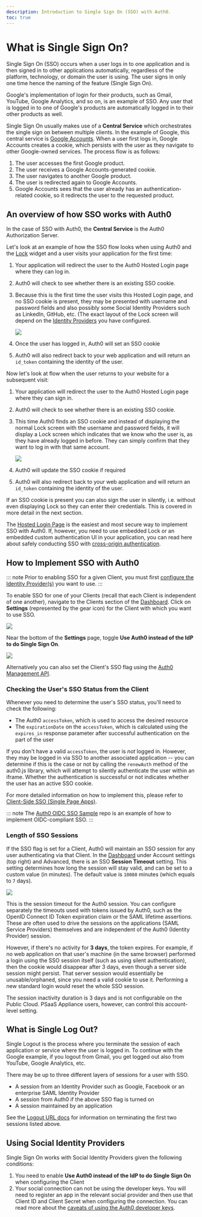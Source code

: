 ```yaml
---
description: Introduction to Single Sign On (SSO) with Auth0.
toc: true
---
```

# What is Single Sign On?

Single Sign On (SSO) occurs when a user logs in to one application and is then signed in to other applications automatically, regardless of the platform, technology, or domain the user is using. The user signs in only one time hence the naming of the feature (Single Sign On).

Google's implementation of login for their products, such as Gmail, YouTube, Google Analytics, and so on, is an example of SSO. Any user that is logged in to one of Google's products are automatically logged in to their other products as well.

Single Sign On usually makes use of a **Central Service** which orchestrates the single sign on between multiple clients. In the example of Google, this central service is [Google Accounts](https://accounts.google.com). When a user first logs in, Google Accounts creates a cookie, which persists with the user as they navigate to other Google-owned services. The process flow is as follows:

1. The user accesses the first Google product.
1. The user receives a Google Accounts-generated cookie.
1. The user navigates to another Google product.
1. The user is redirected again to Google Accounts.
1. Google Accounts sees that the user already has an authentication-related cookie, so it redirects the user to the requested product.

## An overview of how SSO works with Auth0

In the case of SSO with Auth0, the **Central Service** is the Auth0 Authorization Server.

Let's look at an example of how the SSO flow looks when using Auth0 and the [Lock](/libraries/lock) widget and a user visits your application for the first time:

1. Your application will redirect the user to the Auth0 Hosted Login page where they can log in.
1. Auth0 will check to see whether there is an existing SSO cookie.
1. Because this is the first time the user visits this Hosted Login page, and no SSO cookie is present, they may be presented with username and password fields and also possibly some Social Identity Providers such as LinkedIn, GitHub, etc. (The exact layout of the Lock screen will depend on the [Identity Providers](/identityproviders) you have configured.

    ![](/media/articles/sso/single-sign-on/lock-no-sso-cookie.png)

1. Once the user has logged in, Auth0 will set an SSO cookie
1. Auth0 will also redirect back to your web application and will return an `id_token` containing the identity of the user.

Now let's look at flow when the user returns to your website for a subsequent visit:

1. Your application will redirect the user to the Auth0 Hosted Login page where they can sign in.
1. Auth0 will check to see whether there is an existing SSO cookie.
1. This time Auth0 finds an SSO cookie and instead of displaying the normal Lock screen with the username and password fields, it will display a Lock screen which indicates that we know who the user is, as they have already logged in before. They can simply confirm that they want to log in with that same account.

    ![](/media/articles/sso/single-sign-on/lock-sso-cookie.png)

1. Auth0 will update the SSO cookie if required
1. Auth0 will also redirect back to your web application and will return an `id_token` containing the identity of the user.

If an SSO cookie is present you can also sign the user in silently, i.e. without even displaying Lock so they can enter their credentials. This is covered in more detail in the next section.

The [Hosted Login Page](/hosted-pages/login) is the easiest and most secure way to implement SSO with Auth0. If, however, you need to use embedded Lock or an embedded custom authentication UI in your application, you can read here about safely conducting SSO with [cross-origin authentication](/cross-origin-authentication).

## How to Implement SSO with Auth0

::: note
Prior to enabling SSO for a given Client, you must first [configure the Identity Provider(s)](/identityproviders) you want to use.
:::

To enable SSO for one of your Clients (recall that each Client is independent of one another), navigate to the Clients section of the [Dashboard](${manage_url}/#/clients). Click on **Settings** (represented by the gear icon) for the Client with which you want to use SSO.

![](/media/articles/sso/single-sign-on/clients-dashboard.png)

Near the bottom of the **Settings** page, toggle **Use Auth0 instead of the IdP to do Single Sign On**.

![](/media/articles/sso/single-sign-on/sso-flag.png)

Alternatively you can also set the Client's SSO flag using the [Auth0 Management API](/api/management/v2#!/Clients/patch_clients_by_id).

### Checking the User's SSO Status from the Client

Whenever you need to determine the user's SSO status, you'll need to check the following:

* The Auth0 `accessToken`, which is used to access the desired resource
* The `expirationDate` on the `accessToken`, which is calculated using the `expires_in` response parameter after successful authentication on the part of the user

If you don't have a valid `accessToken`, the user is *not* logged in. However, they may be logged in via SSO to another associated application -- you can determine if this is the case or not by calling the `renewAuth` method of the auth0.js library, which will attempt to silently authenticate the user within an iframe. Whether the authentication is successful or not indicates whether the user has an active SSO cookie.

For more detailed information on how to implement this, please refer to [Client-Side SSO (Single Page Apps)](/sso/current/single-page-apps-sso).

::: note
The [Auth0 OIDC SSO Sample](https://github.com/auth0-samples/oidc-sso-sample) repo is an example of how to implement OIDC-compliant SSO.
:::

### Length of SSO Sessions

If the SSO flag is set for a Client, Auth0 will maintain an SSO session for any user authenticating via that Client. In the [Dashboard](${manage_url}/#/account/advanced) under Account settings (top right) and Advanced, there is an SSO **Session Timeout** setting. This setting determines how long the session will stay valid, and can be set to a custom value (in minutes). The default value is `10080` minutes (which equals to `7` days).

![](/media/articles/sso/single-sign-on/accountsettings-ssotimeout.png)

This is the session timeout for the Auth0 session. You can configure separately the timeouts used with tokens issued by Auth0, such as the OpenID Connect ID Token expiration claim or the SAML lifetime assertions. These are often used to drive the sessions on the applications (SAML Service Providers) themselves and are independent of the Auth0 (Identity Provider) session.

However, if there's no activity for **3 days**, the token expires. For example, if no web application on that user's machine (in the same browser) performed a login using the SSO session itself (such as using silent authentication), then the cookie would disappear after 3 days, even though a server side session might persist. That server session would essentially be unusable/orphaned, since you need a valid cookie to use it. Performing a new standard login would reset the whole SSO session.

The session inactivity duration is 3 days and is not configurable on the Public Cloud. PSaaS Appliance users, however, can control this account-level setting.

## What is Single Log Out?

Single Logout is the process where you terminate the session of each application or service where the user is logged in. To continue with the Google example, if you logout from Gmail, you get logged out also from YouTube, Google Analytics, etc.

There may be up to three different layers of sessions for a user with SSO.

* A session from an Identity Provider such as Google, Facebook or an enterprise SAML Identity Provider
* A session from Auth0 if the above SSO flag is turned on
* A session maintained by an application

See the [Logout URL docs](/logout) for information on terminating the first two sessions listed above.

## Using Social Identity Providers

Single Sign On works with Social Identity Providers given the following conditions:

1. You need to enable **Use Auth0 instead of the IdP to do Single Sign On** when configuring the Client
1. Your social connection can not be using the developer keys. You will need to register an app in the relevant social provider and then use that Client ID and Client Secret when configuring the connection. You can read more about the [caveats of using the Auth0 developer keys](/connections/social/devkeys#caveats).
